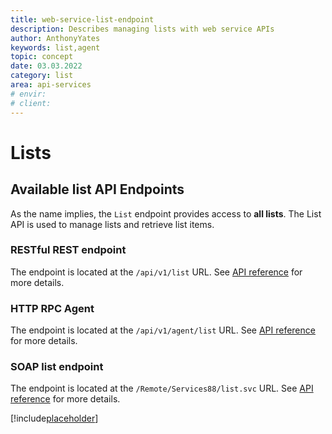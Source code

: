 ```yaml
---
title: web-service-list-endpoint
description: Describes managing lists with web service APIs
author: AnthonyYates
keywords: list,agent
topic: concept
date: 03.03.2022
category: list
area: api-services
# envir:
# client:
---
```


# Lists

## Available list API Endpoints

As the name implies, the `List` endpoint provides access to **all lists**. The List API is used to manage lists and retrieve list items.

### RESTful REST endpoint

The endpoint is located at the `/api/v1/list` URL. See [API reference][2] for more details.

### HTTP RPC Agent

The endpoint is located at the `/api/v1/agent/list` URL. See [API reference][3] for more details.

### SOAP list endpoint

The endpoint is located at the `/Remote/Services88/list.svc` URL. See [API reference][4] for more details.

[!include[placeholder](../includes/how-to-list.md)]

[2]: ../../../reference/restful/rest/List/index.md
[3]: ../../../reference/restful/agent/List_Agent/index.md
[4]: ../../../reference/soap/services88/List/index.md
